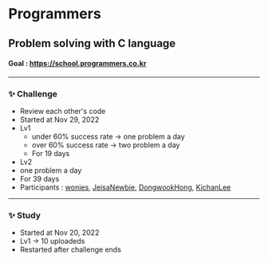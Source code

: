 # Programmers


## Problem solving with C language

#### Goal : https://school.programmers.co.kr

------------

### ✨  Challenge
- Review each other's code  
- Started at Nov 29, 2022    
- Lv1
  - under 60% success rate -> one problem a day
  - over 60% success rate -> two problem a day
  - For 19 days
 - Lv2
  - one problem a day
  - For 39 days
 - Participants : [wonies](https://github.com/wonies), [JeisaNewbie](https://github.com/JeisaNewbie), [DongwookHong](https://github.com/DongwookHong), [KichanLee](https://github.com/KichanLee)  

------------

### ✨  Study
- Started at Nov 20, 2022
- Lv1 -> 10 uploadeds
- Restarted after challenge ends
